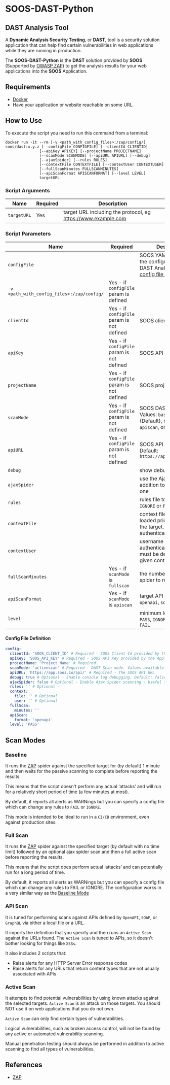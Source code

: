 # SOOS-DAST-Python

## DAST Analysis Tool
A **Dynamic Analysis Security Testing**, or **DAST**, tool is a security solution application that can help find certain vulnerabilities in web applications while they are running in production.

The **SOOS-DAST-Python** is the **DAST** solution provided by **SOOS** (Supported by [OWASP ZAP](https://owasp.org/www-project-zap/)) to get the analysis results for your web applications into the **SOOS** Application.

## Requirements
- [Docker](https://www.docker.com/get-started)
- Have your application or website reachable on some URL.  

## How to Use
To execute the script you need to run this command from a terminal:
``` shell
docker run -it --rm [-v <path_with_config_files>:/zap/config/] soos/dast:x.y.z [--configFile CONFIGFILE] [--clientId CLIENTID]
               [--apiKey APIKEY] [--projectName PROJECTNAME]
               [--scanMode SCANMODE] [--apiURL APIURL] [--debug]
               [--ajaxSpider] [--rules RULES]
               [--contextFile CONTEXTFILE] [--contextUser CONTEXTUSER]
               [--fullScanMinutes FULLSCANMINUTES]
               [--apiScanFormat APISCANFORMAT] [--level LEVEL]
               targetURL
```

### Script Arguments

| Name        | Required | Description                                                   |
|-------------|----------|---------------------------------------------------------------|
| `targetURL` | Yes      | target URL including the protocol, eg https://www.example.com |

### Script Parameters

| Name                                       | Required                                   | Description                                                                                          |
|--------------------------------------------|--------------------------------------------|------------------------------------------------------------------------------------------------------|
| `configFile`                               |                                            | SOOS YAML file with all the configurations for the DAST Analysis. See [config file definition](#config-file-definition)          |
| `-v <path_with_config_files>:/zap/config/` | Yes - if `configFile` param is defined     |                                                                                                      |
| `clientId`                                 | Yes - if `configFile` param is not defined | SOOS client id                                                                                       |
| `apiKey`                                   | Yes - if `configFile` param is not defined | SOOS API key                                                                                         |
| `projectName`                              | Yes - if `configFile` param is not defined | SOOS project name                                                                                    |
| `scanMode`                                 | Yes - if `configFile` param is not defined | SOOS DAST scan mode. Values: `baseline` (Default), `fullscan`, `apiscan`, or `activescan`            |
| `apiURL`                                   | Yes - if `configFile` param is not defined | SOOS API URL. By Default: `https://app.soos.io/api/`                                                 |
| `debug`                                    |                                            | show debug messages                                                                                  |
| `ajaxSpider`                               |                                            | use the Ajax spider in addition to the traditional one                                               |
| `rules`                                    |                                            | rules file to use for `INFO`, `IGNORE` or `FAIL` warnings                                             |
| `contextFile`                              |                                            | context file which will be loaded prior to scanning the target. Required for authenticated URLs      |
| `contextUser`                              |                                            | username to use for authenticated scans - must be defined in the given context file                  |
| `fullScanMinutes`                          | Yes - if `scanMode` is `fullscan`          | the number of minutes for spider to run                                                                  |
| `apiScanFormat`                            | Yes - if `scanMode` is `apiscan`           | target API format: `openapi`, `soap`, or `graphql`                                                   |
| `level`                                    |                                            | minimum level to show: `PASS`, `IGNORE`, `INFO`, `WARN` or `FAIL`                                    |


#### Config File Definition
``` yaml
config:
  clientId: 'SOOS_CLIENT_ID' # Required - SOOS Client Id provided by the Application
  apiKey: 'SOOS_API_KEY' # Required - SOOS API Key provided by the Application
  projectName: 'Project Name' # Required
  scanMode: 'activescan' # Required - DAST Scan mode. Values available: baseline, fullscan, apiscan, and activescan
  apiURL: 'https://app.soos.io/api/' # Required - The SOOS API URL
  debug: true # Optional - Enable console log debugging. Default: false 
  ajaxSpider: false # Optional - Enable Ajax Spider scanning - Useful for Modern Web Apps
  rules: '' # Optional - 
  context:
    file: '' # Optional
    user: '' # Optional
  fullScan:
    minutes: ''
  apiScan:
    format: 'openapi'
  level: 'PASS'
```

## Scan Modes

### Baseline

It runs the [ZAP](https://www.zaproxy.org/) spider against the specified target for (by default) 1 minute and then waits for the passive scanning to complete before reporting the results.

This means that the script doesn't perform any actual ‘attacks’ and will run for a relatively short period of time (a few minutes at most).

By default, it reports all alerts as WARNings but you can specify a config file which can change any rules to `FAIL` or `IGNORE`.

This mode is intended to be ideal to run in a `CI/CD` environment, even against production sites.

### Full Scan

It runs the [ZAP](https://www.zaproxy.org/) spider against the specified target (by default with no time limit) followed by an optional ajax spider scan and then a full active scan before reporting the results.

This means that the script does perform actual ‘attacks’ and can potentially run for a long period of time.

By default, it reports all alerts as WARNings but you can specify a config file which can change any rules to FAIL or IGNORE. The configuration works in a very similar way as the [Baseline Mode](#baseline)

### API Scan

It is tuned for performing scans against APIs defined by `OpenAPI`, `SOAP`, or `GraphQL` via either a local file or a URL.

It imports the definition that you specify and then runs an `Active Scan` against the URLs found. The `Active Scan` is tuned to APIs, so it doesn't bother looking for things like `XSSs`.

It also includes 2 scripts that:
- Raise alerts for any HTTP Server Error response codes
- Raise alerts for any URLs that return content types that are not usually associated with APIs

### Active Scan

It attempts to find potential vulnerabilities by using known attacks against the selected targets. `Active Scan` is an attack on those targets. You should NOT use it on web applications that you do not own.

`Active Scan` can only find certain types of vulnerabilities.

Logical vulnerabilities, such as broken access control, will not be found by any active or automated vulnerability scanning.

Manual penetration testing should always be performed in addition to active scanning to find all types of vulnerabilities.

## References
 - [ZAP](https://www.zaproxy.org/)
